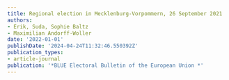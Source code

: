 ```yaml
---
title: Regional election in Mecklenburg-Vorpommern, 26 September 2021
authors:
- Erik, Suda, Sophie Baltz
- Maximilian Andorff-Woller
date: '2022-01-01'
publishDate: '2024-04-24T11:32:46.550392Z'
publication_types:
- article-journal
publication: '*BLUE Electoral Bulletin of the European Union *'
---
```


